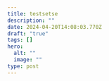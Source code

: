 ```yaml
---
title: testsetse
description: ""
date: 2024-04-20T14:08:03.770Z
draft: "true"
tags: []
hero:
  alt: ""
  image: ""
type: post
---
```

